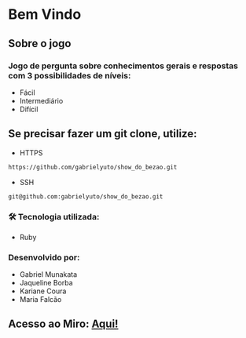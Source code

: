 # Bem Vindo
## Sobre o jogo
### Jogo de pergunta sobre conhecimentos gerais e respostas com 3 possibilidades de níveis:
- Fácil
- Intermediário
- Difícil

## Se precisar fazer um git clone, utilize:
- HTTPS
```bash
https://github.com/gabrielyuto/show_do_bezao.git
```
- SSH
```bash
git@github.com:gabrielyuto/show_do_bezao.git
```
### 🛠 Tecnologia utilizada:
- Ruby

### Desenvolvido por:
- Gabriel Munakata
- Jaqueline Borba
- Kariane Coura
- Maria Falcão

## Acesso ao Miro: [Aqui!](https://miro.com/app/board/o9J_l5jOEQ0=/)
